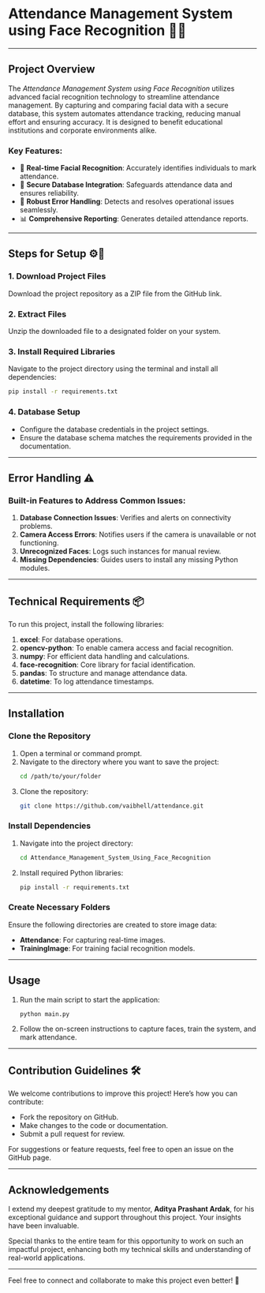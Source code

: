 # Attendance Management System using Face Recognition 📸✅

---

## Project Overview  
The *Attendance Management System using Face Recognition* utilizes advanced facial recognition technology to streamline attendance management. By capturing and comparing facial data with a secure database, this system automates attendance tracking, reducing manual effort and ensuring accuracy. It is designed to benefit educational institutions and corporate environments alike.

### Key Features:  
- 🏢 **Real-time Facial Recognition**: Accurately identifies individuals to mark attendance.  
- 📂 **Secure Database Integration**: Safeguards attendance data and ensures reliability.  
- 🔄 **Robust Error Handling**: Detects and resolves operational issues seamlessly.  
- 📊 **Comprehensive Reporting**: Generates detailed attendance reports.

---

## Steps for Setup ⚙📂  
### 1. Download Project Files  
Download the project repository as a ZIP file from the GitHub link.  

### 2. Extract Files  
Unzip the downloaded file to a designated folder on your system.  

### 3. Install Required Libraries  
Navigate to the project directory using the terminal and install all dependencies:
```bash
pip install -r requirements.txt
```

### 4. Database Setup  
- Configure the database credentials in the project settings.  
- Ensure the database schema matches the requirements provided in the documentation.  

---

## Error Handling ⚠️  
### Built-in Features to Address Common Issues:
1. **Database Connection Issues**: Verifies and alerts on connectivity problems.
2. **Camera Access Errors**: Notifies users if the camera is unavailable or not functioning.
3. **Unrecognized Faces**: Logs such instances for manual review.
4. **Missing Dependencies**: Guides users to install any missing Python modules.  

---

## Technical Requirements 📦  
To run this project, install the following libraries:  
1. **excel**: For database operations.  
2. **opencv-python**: To enable camera access and facial recognition.  
3. **numpy**: For efficient data handling and calculations.  
4. **face-recognition**: Core library for facial identification.  
5. **pandas**: To structure and manage attendance data.  
6. **datetime**: To log attendance timestamps.  

---

## Installation

### Clone the Repository  
1. Open a terminal or command prompt.  
2. Navigate to the directory where you want to save the project:
   ```bash
   cd /path/to/your/folder
   ```
3. Clone the repository:
   ```bash
   git clone https://github.com/vaibhell/attendance.git
   ```

### Install Dependencies  
1. Navigate into the project directory:
   ```bash
   cd Attendance_Management_System_Using_Face_Recognition
   ```
2. Install required Python libraries:
   ```bash
   pip install -r requirements.txt
   ```

### Create Necessary Folders  
Ensure the following directories are created to store image data:
- **Attendance**: For capturing real-time images.  
- **TrainingImage**: For training facial recognition models.  

---

## Usage
1. Run the main script to start the application:
   ```bash
   python main.py
   ```
2. Follow the on-screen instructions to capture faces, train the system, and mark attendance.  

---

## Contribution Guidelines 🛠️  
We welcome contributions to improve this project! Here’s how you can contribute:
- Fork the repository on GitHub.
- Make changes to the code or documentation.
- Submit a pull request for review.

For suggestions or feature requests, feel free to open an issue on the GitHub page.

---

## Acknowledgements  
I extend my deepest gratitude to my mentor, **Aditya Prashant Ardak**, for his exceptional guidance and support throughout this project. Your insights have been invaluable.  

Special thanks to the entire team for this opportunity to work on such an impactful project, enhancing both my technical skills and understanding of real-world applications.

---

Feel free to connect and collaborate to make this project even better! 🚀

